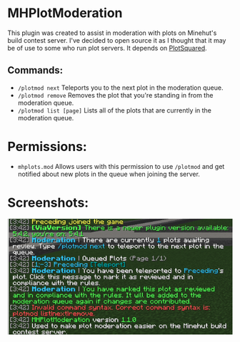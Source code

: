 # MHPlotModeration

This plugin was created to assist in moderation with plots on Minehut's build contest server. I've decided to open source it as I thought that it may be of use to some who run plot servers. It depends on [PlotSquared](https://www.spigotmc.org/resources/plotsquared-v7.77506/). 

## Commands:
- `/plotmod next` Teleports you to the next plot in the moderation queue.
- `/plotmod remove` Removes the plot that you're standing in from the moderation queue.
- `/plotmod list [page]` Lists all of the plots that are currently in the moderation queue.

# Permissions:
- `mhplots.mod` Allows users with this permission to use `/plotmod` and get notified about new plots in the queue when joining the server.

# Screenshots:
![img.png](images/img.png)